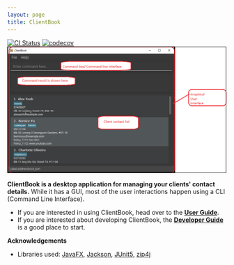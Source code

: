 ```yaml
---
layout: page
title: ClientBook
---
```


[![CI Status](https://github.com/se-edu/addressbook-level3/workflows/Java%20CI/badge.svg)](https://github.com/AY2021S2-CS2103T-W15-2/tp/actions)
[![codecov](https://codecov.io/gh/AY2021S2-CS2103T-W15-2/tp/branch/master/graph/badge.svg?token=ALm93E5HmQ)](https://codecov.io/gh/AY2021S2-CS2103T-W15-2/tp)
![Ui](images/Ui.png)

**ClientBook is a desktop application for managing your clients' contact details.** While it has a GUI, most of the user interactions happen using a CLI (Command Line Interface).

* If you are interested in using ClientBook, head over to the [**User Guide**](https://ay2021s2-cs2103t-w15-2.github.io/tp/UserGuide.html).
* If you are interested about developing ClientBook, the [**Developer Guide**](https://ay2021s2-cs2103t-w15-2.github.io/tp/DeveloperGuide.html) is a good place to start.


**Acknowledgements**

* Libraries used: [JavaFX](https://openjfx.io/), [Jackson](https://github.com/FasterXML/jackson), [JUnit5](https://github.com/junit-team/junit5), [zip4j](https://github.com/srikanth-lingala/zip4j)
